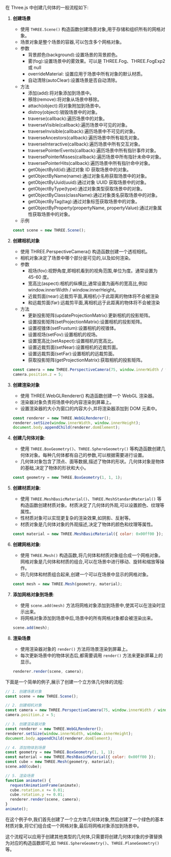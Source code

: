 在 Three.js 中创建几何体的一般流程如下:

1. **创建场景**
   - 使用 `THREE.Scene()` 构造函数创建场景对象,用于存储和组织所有的网格对象。
   - 场景对象是整个场景的容器,可以包含多个网格对象。
   - 参数
     - 背景颜色(background):设置场景的背景颜色。
     - 雾(fog):设置场景中的雾效果。可以是 THREE.Fog、THREE.FogExp2 或 null
     - overrideMaterial: 设置应用于场景中所有对象的默认材质。
     - 自动清除(autoClear):设置场景是否自动清除。
   - 方法
     - 添加(add):将对象添加到场景中。
     - 移除(remove):将对象从场景中移除。
     - attach(object):将对象附加到场景中。
     - distroy(object):销毁场景中的对象。
     - traverse(callback):遍历场景中的对象。
     - traverseVisible(callback):遍历场景中可见的对象。
     - traverseInvisible(callback):遍历场景中不可见的对象。
     - traverseAncestors(callback):遍历场景中所有祖先对象。
     - traverseInteractive(callback):遍历场景中所有交互对象。
     - traversePointerEvents(callback):遍历场景中所有指针事件对象。
     - traversePointerMisses(callback):遍历场景中所有指针未命中对象。
     - traversePointerHits(callback):遍历场景中所有指针命中对象。
     - getObjectById(id):通过对象 ID 获取场景中的对象。
     - getObjectByName(name):通过对象名称获取场景中的对象。
     - getObjectByUuid(uuid):通过对象 UUID 获取场景中的对象。
     - getObjectByType(type):通过对象类型获取场景中的对象。
     - getObjectByClass(className):通过对象类名获取场景中的对象。
     - getObjectByTag(tag):通过对象标签获取场景中的对象。
     - getObjectByProperty(propertyName, propertyValue):通过对象属性获取场景中的对象。
   - 示例
   ``` javascript
   const scene = new THREE.Scene();
   ```
2. **创建相机对象**
   - 使用 THREE.PerspectiveCamera() 构造函数创建一个透视相机。
   - 相机对象决定了场景中哪个部分是可见的,以及如何渲染。
   - 参数
     - 视场(fov):视野角度,即相机看到的视角范围,单位为度。通常设置为 45-60 度。
     - 宽高比(aspect):相机的纵横比,通常设置为画布的宽高比,例如 window.innerWidth / window.innerHeight。
     - 近裁剪面(near):近裁剪平面,离相机小于此距离的物体将不会被渲染
     - 和远裁剪面(far):远裁剪平面,离相机远于此距离的物体将不会被渲染
   - 方法
     - 更新投影矩阵(updateProjectionMatrix):更新相机的投影矩阵。
     - 设置投影矩阵(setProjectionMatrix):设置相机的投影矩阵。
     - 设置视锥体(setFrustum):设置相机的视锥体。
     - 设置视场(setFov):设置相机的视场。
     - 设置宽高比(setAspect):设置相机的宽高比。
     - 设置近裁剪面(setNear):设置相机的近裁剪面。
     - 设置远裁剪面(setFar):设置相机的远裁剪面。
     - 获取投影矩阵(getProjectionMatrix):获取相机的投影矩阵。
   ``` javascript
   const camera = new THREE.PerspectiveCamera(75, window.innerWidth / window.innerHeight, 0.1, 1000);
   camera.position.z = 5;
   ```
3. **创建渲染对象**
   - 使用 THREE.WebGLRenderer() 构造函数创建一个 WebGL 渲染器。
   - 渲染器对象负责将场景中的内容渲染到屏幕上。
   - 设置渲染器的大小为窗口的内容大小,并将渲染器添加到 DOM 元素中。

   ``` javascript
   const renderer = new THREE.WebGLRenderer();
   renderer.setSize(window.innerWidth, window.innerHeight);
   document.body.appendChild(renderer.domElement);
   ```
4. **创建几何体对象**:
   - 使用 `THREE.BoxGeometry()`、`THREE.SphereGeometry()` 等构造函数创建几何体对象。每种几何体都有自己的参数,可以根据需要进行设置。
   - 几何体对象包含了顶点、面等数据,描述了物体的形状。几何体对象是物体的基础,决定了物体的形状和大小。
   ``` javascript
   const geometry = new THREE.BoxGeometry(1, 1, 1);
   ```
5. **创建材质对象**:
   - 使用 `THREE.MeshBasicMaterial()`、`THREE.MeshStandardMaterial()` 等构造函数创建材质对象。材质决定了几何体的外观,可以设置颜色、纹理等属性。
   - 性材质对象可以实现更复杂的渲染效果,如阴影、反射等。
   - 材质对象是几何体对象的外观描述,决定了物体的颜色和纹理等属性。
   ``` javascript
   const material = new THREE.MeshBasicMaterial({ color: 0x00ff00 });
   ```
6. **创建网格对象**:
   - 使用 `THREE.Mesh()` 构造函数,将几何体和材质对象组合成一个网格对象。网格对象是几何体和材质的组合,可以在场景中进行移动、旋转和缩放等操作。
   - 将几何体和材质组合起来,创建一个可以在场景中显示的网格对象。
   ``` javascript
   const mesh = new THREE.Mesh(geometry, material);
   ```
7. **添加网格对象到场景**:
   - 使用 `scene.add(mesh)` 方法将网格对象添加到场景中,使其可以在渲染时显示出来。
   - 将网格对象添加到场景中后,场景中的所有网格对象都会被渲染出来。
   ``` javascript
   scene.add(mesh);
   ```
8. **渲染场景**
   - 使用渲染器对象的 `render()` 方法将场景渲染到屏幕上。
   - 每次更新场景中的物体状态后,都需要调用 `render()` 方法来更新屏幕上的显示。
   ``` javascript
   renderer.render(scene, camera);
   ```



下面是一个简单的例子,展示了创建一个立方体几何体的流程:

```javascript
// 1. 创建场景对象
const scene = new THREE.Scene();

// 2. 创建相机对象
const camera = new THREE.PerspectiveCamera(75, window.innerWidth / window.innerHeight, 0.1, 1000);
camera.position.z = 5;

// 3. 创建渲染器对象
const renderer = new THREE.WebGLRenderer();
renderer.setSize(window.innerWidth, window.innerHeight);
document.body.appendChild(renderer.domElement);

// 4. 添加物体到场景
const geometry = new THREE.BoxGeometry(1, 1, 1);
const material = new THREE.MeshBasicMaterial({ color: 0x00ff00 });
const cube = new THREE.Mesh(geometry, material);
scene.add(cube);

// 5. 渲染场景
function animate() {
  requestAnimationFrame(animate);
  cube.rotation.x += 0.01;
  cube.rotation.y += 0.01;
  renderer.render(scene, camera);
}
animate();
```

在这个例子中,我们首先创建了一个立方体几何体对象,然后创建了一个绿色的基本材质对象,将它们组合成一个网格对象,最后将网格对象添加到场景中。

这个流程可以应用于创建其他类型的几何体,只需要将创建几何体对象的步骤替换为对应的构造函数即可,如 `THREE.SphereGeometry()`、`THREE.PlaneGeometry()` 等。